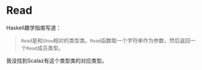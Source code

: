 # Read
Haskell趣学指南写道：
> `Read`是和`Show`相对的类型类。`Read`函数取一个字符串作为参数，然后返回一个`Read`成员类型。

我没找到Scalaz有这个类型类的对应类型。
